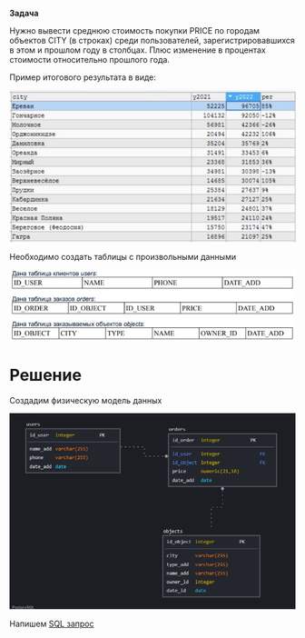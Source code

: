 **Задача**

Нужно вывести среднюю стоимость покупки PRICE по городам объектов CITY (в строках) среди
пользователей, зарегистрировавшихся в этом и прошлом году в столбцах. Плюс изменение в
процентах стоимости относительно прошлого года.

Пример итогового результата в виде:

![cover](https://github.com/gorokhovchint/sql/blob/main/case_booking/img/table_1.png)

Необходимо создать таблицы с произвольными данными

![cover](https://github.com/gorokhovchint/sql/blob/main/case_booking/img/table_2.png)

# Решение

Создадим физическую модель данных 

![cover](https://github.com/gorokhovchint/sql/blob/main/case_booking/img/mobel_DDL_1.png)

Напишем [SQL запрос](https://github.com/gorokhovchint/sql/blob/main/case_booking/part_sql.sql) 
